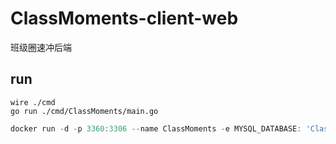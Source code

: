 # ClassMoments-client-web
班级圈速冲后端

## run
```shell
wire ./cmd
go run ./cmd/ClassMoments/main.go
```

```powershell
docker run -d -p 3360:3306 --name ClassMoments -e MYSQL_DATABASE: 'ClassMoments`, -e MYSQL_ROOT_PASSWORD=123456  mysql
```